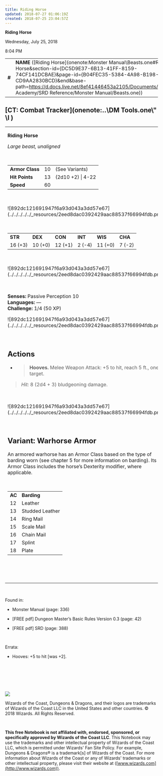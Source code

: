 ```yaml
---
title: Riding Horse
updated: 2018-07-27 01:06:19Z
created: 2018-07-25 23:04:57Z
---
```


**Riding Horse**

Wednesday, July 25, 2018

8:04 PM

|        |                                                                                                                                                                                                                                                                                                        |        |        |        |     |       |       |
|--------|--------------------------------------------------------------------------------------------------------------------------------------------------------------------------------------------------------------------------------------------------------------------------------------------------------|--------|--------|--------|-----|-------|-------|
| **\#** | **NAME** ([Riding Horse](onenote:Monster Manual\\Beasts.one#Riding Horse&section-id={DC5D9E37-6B13-41FF-8159-74CF141DCBAE}&page-id={B04FEC35-5384-4A98-B198-CD9AA2830BCD}&end&base-path=https://d.docs.live.net/8ef41446453a2105/Documents/Adventure Academy/SRD Reference/Monster Manual/Beasts.one)) | **10** | **13** | **13** | \-  | Notes | 50 XP |

## [CT: Combat Tracker](onenote:..\\DM Tools.one\\" \l )

<table><tbody><tr class="odd"><td><p><strong>Riding Horse</strong></p><p><em>Large beast, unaligned</em></p><p> </p><table><tbody><tr class="odd"><td><strong>Armor Class</strong></td><td>10</td><td>(See Variants)</td></tr><tr class="even"><td><strong>Hit Points</strong></td><td>13</td><td>(2d10 +2) | 4-22</td></tr><tr class="odd"><td><strong>Speed</strong></td><td>60</td><td> </td></tr></tbody></table><p> </p><p>![892dc121691947f6a93d043a3dd57e67](../../../../../_resources/2eed8dac0392429aac88537f66994fdb.png)</p><p> </p><table><tbody><tr class="odd"><td><strong>STR</strong></td><td><strong>DEX</strong></td><td><strong>CON</strong></td><td><strong>INT</strong></td><td><strong>WIS</strong></td><td><strong>CHA</strong></td></tr><tr class="even"><td>16 (+3)</td><td>10 (+0)</td><td>12 (+1)</td><td>2 (-4)</td><td>11 (+0)</td><td>7 (-2)</td></tr></tbody></table><p> </p><p>![892dc121691947f6a93d043a3dd57e67](../../../../../_resources/2eed8dac0392429aac88537f66994fdb.png)</p><p> </p><p><strong>Senses:</strong> Passive Perception 10<br />
<strong>Languages:</strong> —<br />
<strong>Challenge:</strong> 1/4 (50 XP)</p><p>![892dc121691947f6a93d043a3dd57e67](../../../../../_resources/2eed8dac0392429aac88537f66994fdb.png)</p><p> </p><h2 id="actions"><strong>Actions</strong></h2><ul><li><blockquote><p><strong>Hooves.</strong> Melee Weapon Attack: +5 to hit, reach 5 ft., one target.</p></blockquote></li></ul><blockquote><p><em>Hit:</em> 8 (2d4 + 3) bludgeoning damage.</p></blockquote><p> </p><p>![892dc121691947f6a93d043a3dd57e67](../../../../../_resources/2eed8dac0392429aac88537f66994fdb.png)</p><p> </p><h2 id="variant-warhorse-armor"><strong>Variant: Warhorse Armor</strong></h2><p>An armored warhorse has an Armor Class based on the type of barding worn (see chapter 5 for more information on barding). Its Armor Class includes the horse’s Dexterity modifier, where applicable.</p><p> </p><table><tbody><tr class="odd"><td><strong>AC</strong></td><td><strong>Barding</strong></td></tr><tr class="even"><td>12</td><td>Leather</td></tr><tr class="odd"><td>13</td><td>Studded Leather</td></tr><tr class="even"><td>14</td><td>Ring Mail</td></tr><tr class="odd"><td>15</td><td>Scale Mail</td></tr><tr class="even"><td>16</td><td>Chain Mail</td></tr><tr class="odd"><td>17</td><td>Splint</td></tr><tr class="even"><td>18</td><td>Plate</td></tr></tbody></table><p> </p><p> </p></td></tr></tbody></table>

 

Found in:

-   Monster Manual (page: 336)

-   \[FREE pdf\] Dungeon Master’s Basic Rules Version 0.3 (page: 42)

-   \[FREE pdf\] SRD (page: 388)

 

Errata:

-   Hooves: +5 to hit \[was +2\].

 

 

 

![](tmp\media\image2.png)

Wizards of the Coast, Dungeons & Dragons, and their logos are trademarks of Wizards of the Coast LLC in the United States and other countries. © 2018 Wizards. All Rights Reserved.

 

**This free Notebook is not affiliated with, endorsed, sponsored, or specifically approved by Wizards of the Coast LLC**. This Notebook may use the trademarks and other intellectual property of Wizards of the Coast LLC, which is permitted under Wizards' Fan Site Policy. For example, Dungeons & Dragons® is a trademark\[s\] of Wizards of the Coast. For more information about Wizards of the Coast or any of Wizards' trademarks or other intellectual property, please visit their website at ([www.wizards.com](http://www.wizards.com)).
